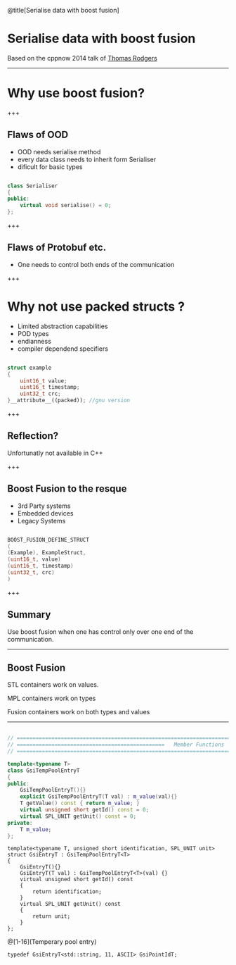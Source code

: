 @title[Serialise data with boost fusion]

# Serialise data with boost fusion 
Based on the cppnow 2014 talk of [Thomas Rodgers](https://youtu.be/wbZdZKpUVeg?t=1)

---

# Why use boost fusion?

+++

## Flaws of OOD
* OOD needs serialise method
* every data class needs to inherit form Serialiser
* dificult for basic types

```c++

class Serialiser
{
public:
    virtual void serialise() = 0;
};

```

+++

## Flaws of Protobuf etc.
* One needs to control both ends of the communication

+++

# Why not use packed structs ?

* Limited abstraction capabilities
* POD types
* endianness
* compiler dependend specifiers

```c++

struct example
{
    uint16_t value;
    uint16_t timestamp;
    uint32_t crc;
}__attribute__((packed)); //gnu version

```

+++

## Reflection?

Unfortunatly not available in C++

+++

## Boost Fusion to the resque
* 3rd Party systems
* Embedded devices
* Legacy Systems

```c++

BOOST_FUSION_DEFINE_STRUCT
(
(Example), ExampleStruct,
(uint16_t, value)
(uint16_t, timestamp)
(uint32_t, crc)
)

```

+++

## Summary
Use boost fusion when one has control only over one end of the communication.

---

## Boost Fusion

STL containers work on values.

MPL containers work on types

Fusion containers work on both types and values

---

```c++
 
// ==================================================================================================
// ===============================================   Member Functions   =============================
// ==================================================================================================

template<typename T>
class GsiTempPoolEntryT
{
public:
    GsiTempPoolEntryT(){}
    explicit GsiTempPoolEntryT(T val) : m_value(val){}
    T getValue() const { return m_value; }
    virtual unsigned short getId() const = 0;
    virtual SPL_UNIT getUnit() const = 0;
private:
    T m_value;
};
```

```
template<typename T, unsigned short identification, SPL_UNIT unit>
struct GsiEntryT : GsiTempPoolEntryT<T>
{
    GsiEntryT(){}
    GsiEntryT(T val) : GsiTempPoolEntryT<T>(val) {}
    virtual unsigned short getId() const
    {
        return identification;
    }
    virtual SPL_UNIT getUnit() const
    {
        return unit;
    }
};
```
@[1-16](Temperary pool entry) 

```
typedef GsiEntryT<std::string, 11, ASCII> GsiPointIdT;

```
